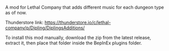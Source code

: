 A mod for Lethal Company that adds different music for each dungeon type as of now.

Thunderstore link: https://thunderstore.io/c/lethal-company/p/Dipling/DiplingsAdditions/

To install this mod manually, download the zip from the latest release, extract it, then place that folder inside the BepInEx plugins folder.
